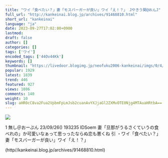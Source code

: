 ```yaml
---
title: "ワイ「食べたい？」妻「モスバーガーが良い」ワイ「え！？」 Jやきう関@おんJ"
full_url: "http://kankeinai.blog.jp/archives/91468810.html"
short_url: "kankeinai"
language: "ja"
date: 2023-09-27T17:02:00+0900
lastmod: 
draft: false
author: []
categories: []
tags: ['ワイ']
encoded_tags: ['44Ov44Kk']
keywords: []
thumbnail: "https://livedoor.blogimg.jp/neofuku2006-kankeinai/imgs/0/4/04010d43-s.jpg"
popular: 1929
latest: 1839
trend: 446
featured: 927
views: 1086
comments: 140
weight: 10
slug: aHR0cC8va2Fua2VpbmFpLmJsb2cuanAvYXJjaGl2ZXMvOTE0Njg4MTAuaHRtbA==
---
```


![](https://livedoor.blogimg.jp/neofuku2006-kankeinai/imgs/0/4/04010d43-s.jpg)

1 無し＠おーぷん 23/09/26() 193235 IDSoem 妻「旦那がうるさくていうの食べれの」か可愛いなぁって思っったならぬ恋も悪くね 引 ・ワイ「食べたい？」妻「モスバーガーが良い」ワイ「え！？」

(http//kankeinai.blog.jp/archives/91468810.html)
